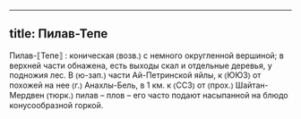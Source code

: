 
---
title: Пилав-Тепе
---
Пилав-⟦Тепе⟧
: коническая ⦅возв.⦆ с немного округленной вершиной; в верхней части обнажена, есть выходы скал и отдельные деревья, у подножия лес. В ⦅ю-зап.⦆ части Ай-Петринской яйлы, к ⦅ЮЮЗ⦆ от похожей на нее ⦅г.⦆ Анахлы-Бель, в 1 км. к ⦅ССЗ⦆ от ⦅прох.⦆ Шайтан-Мердвен ⦅тюрк.⦆ пилав – плов – его часто подают насыпанной на блюдо конусообразной горкой.
